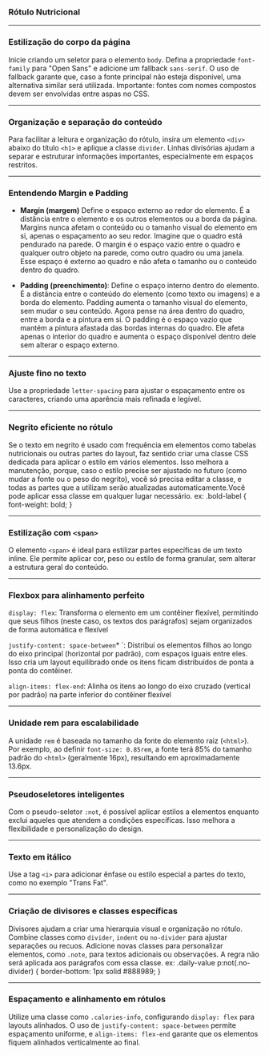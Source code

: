 ### Rótulo Nutricional 


---

### Estilização do corpo da página
Inicie criando um seletor para o elemento `body`. Defina a propriedade `font-family` para "Open Sans" e adicione um fallback `sans-serif`. O uso de fallback garante que, caso a fonte principal não esteja disponível, uma alternativa similar será utilizada. Importante: fontes com nomes compostos devem ser envolvidas entre aspas no CSS.

---

### Organização e separação do conteúdo
Para facilitar a leitura e organização do rótulo, insira um elemento `<div>` abaixo do título `<h1>` e aplique a classe `divider`. Linhas divisórias ajudam a separar e estruturar informações importantes, especialmente em espaços restritos.

---

### Entendendo Margin e Padding
- **Margin (margem)** Define o espaço externo ao redor do elemento. É a distância entre o elemento e os outros elementos ou a borda da página. Margins nunca afetam o conteúdo ou o tamanho visual do elemento em si, apenas o espaçamento ao seu redor.
 Imagine que o quadro está pendurado na parede. O margin é o espaço vazio entre o quadro e qualquer outro objeto na parede, como outro quadro ou uma janela. Esse espaço é externo ao quadro e não afeta o tamanho ou o conteúdo dentro do quadro.

 
- **Padding (preenchimento)**: Define o espaço interno dentro do elemento. É a distância entre o conteúdo do elemento (como texto ou imagens) e a borda do elemento. Padding aumenta o tamanho visual do elemento, sem mudar o seu conteúdo.
 Agora pense na área dentro do quadro, entre a borda e a pintura em si. O padding é o espaço vazio que mantém a pintura afastada das bordas internas do quadro. Ele afeta apenas o interior do quadro e aumenta o espaço disponível dentro dele sem alterar o espaço externo.

---

### Ajuste fino no texto
Use a propriedade `letter-spacing` para ajustar o espaçamento entre os caracteres, criando uma aparência mais refinada e legível.

---

### Negrito eficiente no rótulo
Se o texto em negrito é usado com frequência em elementos como tabelas nutricionais ou outras partes do layout, faz sentido criar uma classe CSS dedicada para aplicar o estilo em vários elementos. Isso melhora a manutenção, porque, caso o estilo precise ser ajustado no futuro (como mudar a fonte ou o peso do negrito), você só precisa editar a classe, e todas as partes que a utilizam serão atualizadas automaticamente.Você pode aplicar essa classe em qualquer lugar necessário.
ex:
     .bold-label {
       font-weight: bold;
     }

---

### Estilização com `<span>`
O elemento `<span>` é ideal para estilizar partes específicas de um texto inline. Ele permite aplicar cor, peso ou estilo de forma granular, sem alterar a estrutura geral do conteúdo.

---

### Flexbox para alinhamento perfeito
`display: flex`: Transforma o elemento em um contêiner flexível, permitindo que seus filhos (neste caso, os textos dos parágrafos) sejam organizados de forma automática e flexível

 `justify-content: space-between`* `: Distribui os elementos filhos ao longo do eixo principal (horizontal por padrão), com espaços iguais entre eles. Isso cria um layout equilibrado onde os itens ficam distribuídos de ponta a ponta do contêiner.

`align-items: flex-end`: Alinha os itens ao longo do eixo cruzado (vertical por padrão) na parte inferior do contêiner flexível

---

### Unidade rem para escalabilidade
A unidade `rem` é baseada no tamanho da fonte do elemento raiz (`<html>`). Por exemplo, ao definir `font-size: 0.85rem`, a fonte terá 85% do tamanho padrão do `<html>` (geralmente 16px), resultando em aproximadamente 13.6px.

---

### Pseudoseletores inteligentes
Com o pseudo-seletor `:not`, é possível aplicar estilos a elementos enquanto exclui aqueles que atendem a condições específicas. Isso melhora a flexibilidade e personalização do design.

---

### Texto em itálico
Use a tag `<i>` para adicionar ênfase ou estilo especial a partes do texto, como no exemplo "Trans Fat".

---

### Criação de divisores e classes específicas
Divisores ajudam a criar uma hierarquia visual e organização no rótulo. Combine classes como `divider`, `indent` ou `no-divider` para ajustar separações ou recuos. Adicione novas classes para personalizar elementos, como `.note`, para textos adicionais ou observações.
A regra não será aplicada aos parágrafos com essa classe.
ex:
   .daily-value p:not(.no-divider) {
  border-bottom: 1px solid #888989;
}


---

### Espaçamento e alinhamento em rótulos
Utilize uma classe como `.calories-info`, configurando `display: flex` para layouts alinhados. O uso de `justify-content: space-between` permite espaçamento uniforme, e `align-items: flex-end` garante que os elementos fiquem alinhados verticalmente ao final.
